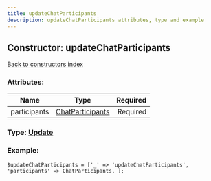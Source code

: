 ```yaml
---
title: updateChatParticipants
description: updateChatParticipants attributes, type and example
---
```

## Constructor: updateChatParticipants  
[Back to constructors index](index.md)



### Attributes:

| Name     |    Type       | Required |
|----------|:-------------:|---------:|
|participants|[ChatParticipants](../types/ChatParticipants.md) | Required|



### Type: [Update](../types/Update.md)


### Example:

```
$updateChatParticipants = ['_' => 'updateChatParticipants', 'participants' => ChatParticipants, ];
```